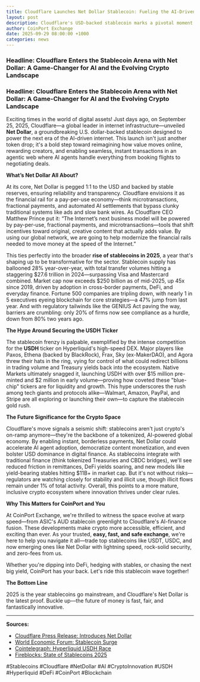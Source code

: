 ```yaml
---
title: Cloudflare Launches Net Dollar Stablecoin: Fueling the AI-Driven Future of Finance
layout: post
description: Cloudflare's USD-backed stablecoin marks a pivotal moment in the stablecoin surge, with massive implications for AI, payments, and crypto innovation
author: CoinPort Exchange
date: 2025-09-29 08:00:00 +1000
categories: news
---
```


### **Headline: Cloudflare Enters the Stablecoin Arena with Net Dollar: A Game-Changer for AI and the Evolving Crypto Landscape**
### **Headline: Cloudflare Enters the Stablecoin Arena with Net Dollar: A Game-Changer for AI and the Evolving Crypto Landscape**

Exciting times in the world of digital assets! Just days ago, on September 25, 2025, Cloudflare—a global leader in internet infrastructure—unveiled **Net Dollar**, a groundbreaking U.S. dollar-backed stablecoin designed to power the next era of the AI-driven internet. This launch isn't just another token drop; it's a bold step toward reimagining how value moves online, rewarding creators, and enabling seamless, instant transactions in an agentic web where AI agents handle everything from booking flights to negotiating deals.

**What’s Net Dollar All About?**

At its core, Net Dollar is pegged 1:1 to the USD and backed by stable reserves, ensuring reliability and transparency. Cloudflare envisions it as the financial rail for a pay-per-use economy—think microtransactions, fractional payments, and automated AI settlements that bypass clunky traditional systems like ads and slow bank wires. As Cloudflare CEO Matthew Prince put it: “The Internet’s next business model will be powered by pay-per-use, fractional payments, and microtransactions—tools that shift incentives toward original, creative content that actually adds value. By using our global network, we are going to help modernize the financial rails needed to move money at the speed of the Internet.”

This ties perfectly into the broader **rise of stablecoins in 2025**, a year that's shaping up to be transformative for the sector. Stablecoin supply has ballooned 28% year-over-year, with total transfer volumes hitting a staggering $27.6 trillion in 2024—surpassing Visa and Mastercard combined. Market cap now exceeds $250 billion as of mid-2025, up 45x since 2019, driven by adoption in cross-border payments, DeFi, and everyday finance. Fortune 500 companies are tripling down, with nearly 1 in 5 executives eyeing blockchain for core strategies—a 47% jump from last year. And with regulatory tailwinds like the GENIUS Act paving the way, barriers are crumbling: only 20% of firms now see compliance as a hurdle, down from 80% two years ago.

**The Hype Around Securing the USDH Ticker**

The stablecoin frenzy is palpable, exemplified by the intense competition for the **USDH** ticker on Hyperliquid's high-speed DEX. Major players like Paxos, Ethena (backed by BlackRock), Frax, Sky (ex-MakerDAO), and Agora threw their hats in the ring, vying for control of what could redirect billions in trading volume and Treasury yields back into the ecosystem. Native Markets ultimately snagged it, launching USDH with over $15 million pre-minted and $2 million in early volume—proving how coveted these "blue-chip" tickers are for liquidity and growth. This hype underscores the rush among tech giants and protocols alike—Walmart, Amazon, PayPal, and Stripe are all exploring or launching their own—to capture the stablecoin gold rush.

**The Future Significance for the Crypto Space**

Cloudflare's move signals a seismic shift: stablecoins aren't just crypto's on-ramp anymore—they're the backbone of a tokenized, AI-powered global economy. By enabling instant, borderless payments, Net Dollar could accelerate AI agent adoption, democratize content monetization, and even bolster USD dominance in digital finance. As stablecoins integrate with traditional finance (think tokenized Treasuries and CBDC bridges), we'll see reduced friction in remittances, DeFi yields soaring, and new models like yield-bearing stables hitting $11B+ in market cap. But it's not without risks—regulators are watching closely for stability and illicit use, though illicit flows remain under 1% of total activity. Overall, this points to a more mature, inclusive crypto ecosystem where innovation thrives under clear rules.

**Why This Matters for CoinPort and You**

At CoinPort Exchange, we're thrilled to witness the space evolve at warp speed—from ASIC's AUD stablecoin greenlight to Cloudflare's AI-finance fusion. These developments make crypto more accessible, efficient, and exciting than ever. As your trusted, **easy, fast, and safe exchange**, we're here to help you navigate it all—trade top stablecoins like USDT, USDC, and now emerging ones like Net Dollar with lightning speed, rock-solid security, and zero-fees from us.

Whether you're dipping into DeFi, hedging with stables, or chasing the next big yield, CoinPort has your back. Let's ride this stablecoin wave together!

**The Bottom Line**

2025 is the year stablecoins go mainstream, and Cloudflare's Net Dollar is the latest proof. Buckle up—the future of money is fast, fair, and fantastically innovative.

---

**Sources:**  
- [Cloudflare Press Release: Introduces Net Dollar](https://www.cloudflare.com/en-gb/press/press-releases/2025/cloudflare-introduces-net-dollar-to-support-a-new-business-model-for-the-ai-driven-internet/)  
- [World Economic Forum: Stablecoin Surge](https://www.weforum.org/stories/2025/03/stablecoins-cryptocurrency-on-rise-financial-systems/)  
- [Cointelegraph: Hyperliquid USDH Race](https://cointelegraph.com/news/inside-hyperliquid-stablecoin-race-companies-usdh)  
- [Fireblocks: State of Stablecoins 2025](https://www.fireblocks.com/blog/state-of-stablecoins-2025-payments-infrastructure-reset/)

#Stablecoins #Cloudflare #NetDollar #AI #CryptoInnovation #USDH #Hyperliquid #DeFi #CoinPort #Blockchain
```
